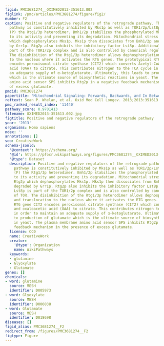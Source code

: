 ```yaml
---
figid: PMC3681274__OXIMED2013-351613.002
figlink: /pmc/articles/PMC3681274/figure/fig2/
number: F2
caption: Positive and negative regulators of the retrograde pathway. The retrograde
  pathway is constitutively inhibited by Mks1p as well as TOR1/2p/Lst8p which hyperphosphorylates
  (P) the Rtg1/3p heterodimer. Bmh1/2p stabilizes the phosphorylated Mks1p contributing
  to its activity and preventing its degradation. Mitochondrial stress activates Rtg2p
  which dephosphorylates Mks1p. Mks1p then dissociates from Bmh1/2p and is degraded
  by Grr1p. Rtg2p also inhibits the inhibitory factor Lst8p. Additionally, Lst8p is
  part of the TOR1/2p complex and is also controlled by canonical regulators of TOR.
  The disinhibition of the Rtg1/3p heterodimer allows dephosphorylation and translocation
  to the nucleus where it activates the RTG genes. The prototypical RTG gene CIT2
  encodes peroxisomal citrate synthase (CIT2) which converts Acetyl-CoA and oxaloacetic
  acid (OAA) to citrate. This contributes nitrogen to the TCA cycle in order to maintain
  an adequate supply of α-ketoglutarate. Ultimately, this leads to production of glutamate
  which is the ultimate source of biosynthetic reactions in yeast. The plasma membrane
  amino acid sensor SPS inhibits Rtg2p in a negative feedback mechanism in the presence
  of excess glutamate.
pmcid: PMC3681274
papertitle: 'Mitochondrial Signaling: Forwards, Backwards, and In Between.'
reftext: Sean P. Whelan, et al. Oxid Med Cell Longev. 2013;2013:351613.
pmc_ranked_result_index: '11440'
pathway_score: 0.9701413
filename: OXIMED2013-351613.002.jpg
figtitle: Positive and negative regulators of the retrograde pathway
year: '2013'
organisms: Homo sapiens
ndex: ''
annotations: []
seo: CreativeWork
schema-jsonld:
  '@context': https://schema.org/
  '@id': https://pfocr.wikipathways.org/figures/PMC3681274__OXIMED2013-351613.002.html
  '@type': Dataset
  description: Positive and negative regulators of the retrograde pathway. The retrograde
    pathway is constitutively inhibited by Mks1p as well as TOR1/2p/Lst8p which hyperphosphorylates
    (P) the Rtg1/3p heterodimer. Bmh1/2p stabilizes the phosphorylated Mks1p contributing
    to its activity and preventing its degradation. Mitochondrial stress activates
    Rtg2p which dephosphorylates Mks1p. Mks1p then dissociates from Bmh1/2p and is
    degraded by Grr1p. Rtg2p also inhibits the inhibitory factor Lst8p. Additionally,
    Lst8p is part of the TOR1/2p complex and is also controlled by canonical regulators
    of TOR. The disinhibition of the Rtg1/3p heterodimer allows dephosphorylation
    and translocation to the nucleus where it activates the RTG genes. The prototypical
    RTG gene CIT2 encodes peroxisomal citrate synthase (CIT2) which converts Acetyl-CoA
    and oxaloacetic acid (OAA) to citrate. This contributes nitrogen to the TCA cycle
    in order to maintain an adequate supply of α-ketoglutarate. Ultimately, this leads
    to production of glutamate which is the ultimate source of biosynthetic reactions
    in yeast. The plasma membrane amino acid sensor SPS inhibits Rtg2p in a negative
    feedback mechanism in the presence of excess glutamate.
  license: CC0
  name: CreativeWork
  creator:
    '@type': Organization
    name: WikiPathways
  keywords:
  - glutamine
  - Glyoxylate
  - Glutamate
genes: []
chemicals:
- word: glutamine
  source: MESH
  identifier: D005973
- word: Glyoxylate
  source: MESH
  identifier: D006038
- word: Glutamate
  source: MESH
  identifier: D018698
diseases: []
figid_alias: PMC3681274__F2
redirect_from: /figures/PMC3681274__F2
figtype: Figure
---
```

